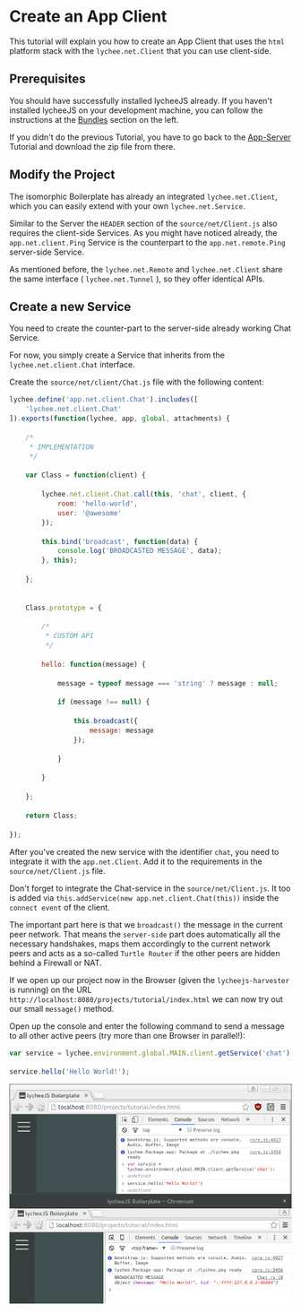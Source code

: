 
# Create an App Client

This tutorial will explain you how to create an App Client
that uses the `html` platform stack with the
`lychee.net.Client` that you can use client-side.


## Prerequisites

You should have successfully installed lycheeJS already.
If you haven't installed lycheeJS on your development machine,
you can follow the instructions at the [Bundles](#!bundles)
section on the left.

If you didn't do the previous Tutorial, you have to go back
to the [App-Server](#!tutorials/app-server) Tutorial and
download the zip file from there.


## Modify the Project

The isomorphic Boilerplate has already an integrated `lychee.net.Client`,
which you can easily extend with your own `lychee.net.Service`.

Similar to the Server the `HEADER` section of the `source/net/Client.js`
also requires the client-side Services. As you might have noticed
already, the `app.net.client.Ping` Service is the counterpart to the
`app.net.remote.Ping` server-side Service.

As mentioned before, the `lychee.net.Remote` and `lychee.net.Client` share
the same interface ( `lychee.net.Tunnel` ), so they offer identical APIs.


## Create a new Service

You need to create the counter-part to the server-side already working
Chat Service.

For now, you simply create a Service that inherits from the
`lychee.net.client.Chat` interface.

Create the `source/net/client/Chat.js` file with the following content:

```javascript
lychee.define('app.net.client.Chat').includes([
	'lychee.net.client.Chat'
]).exports(function(lychee, app, global, attachments) {

	/*
	 * IMPLEMENTATION
	 */

	var Class = function(client) {

		lychee.net.client.Chat.call(this, 'chat', client, {
			room: 'hello-world',
			user: '@awesome'
		});

		this.bind('broadcast', function(data) {
			console.log('BROADCASTED MESSAGE', data);
		}, this);

	};


	Class.prototype = {

		/*
		 * CUSTOM API
		 */

		hello: function(message) {

			message = typeof message === 'string' ? message : null;

			if (message !== null) {

				this.broadcast({
					message: message
				});

			}

		}

	};

	return Class;

});
```

After you've created the new service with the identifier `chat`, you need
to integrate it with the `app.net.Client`. Add it to the requirements in
the `source/net/Client.js` file.

Don't forget to integrate the Chat-service in the `source/net/Client.js`.
It too is added via `this.addService(new app.net.client.Chat(this))` inside
the `connect event` of the client.

The important part here is that we `broadcast()` the message in the current
peer network. That means the `server-side` part does automatically all the
necessary handshakes, maps them accordingly to the current network peers and
acts as a so-called `Turtle Router` if the other peers are hidden behind a
Firewall or NAT.


If we open up our project now in the Browser (given the `lycheejs-harvester`
is running) on the URL `http://localhost:8080/projects/tutorial/index.html`
we can now try out our small `message()` method.

Open up the console and enter the following command to send a message to
all other active peers (try more than one Browser in parallel!):


```javascript
var service = lychee.environment.global.MAIN.client.getService('chat');

service.hello('Hello World!');
```

![tutorial-demo](./asset/app-client-demo.png)

